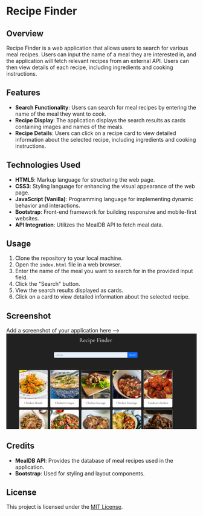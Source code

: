 # Recipe Finder

## Overview

Recipe Finder is a web application that allows users to search for various meal recipes. Users can input the name of a meal they are interested in, and the application will fetch relevant recipes from an external API. Users can then view details of each recipe, including ingredients and cooking instructions.

## Features

- **Search Functionality**: Users can search for meal recipes by entering the name of the meal they want to cook.
- **Recipe Display**: The application displays the search results as cards containing images and names of the meals.
- **Recipe Details**: Users can click on a recipe card to view detailed information about the selected recipe, including ingredients and cooking instructions.

## Technologies Used

- **HTML5**: Markup language for structuring the web page.
- **CSS3**: Styling language for enhancing the visual appearance of the web page.
- **JavaScript (Vanilla)**: Programming language for implementing dynamic behavior and interactions.
- **Bootstrap**: Front-end framework for building responsive and mobile-first websites.
- **API Integration**: Utilizes the MealDB API to fetch meal data.

## Usage

1. Clone the repository to your local machine.
2. Open the `index.html` file in a web browser.
3. Enter the name of the meal you want to search for in the provided input field.
4. Click the "Search" button.
5. View the search results displayed as cards.
6. Click on a card to view detailed information about the selected recipe.

## Screenshot

Add a screenshot of your application here -->
![Recipe Finder Screenshot](path_to_your_screenshot.png)

## Credits

- **MealDB API**: Provides the database of meal recipes used in the application.
- **Bootstrap**: Used for styling and layout components.

## License

This project is licensed under the [MIT License](LICENSE).
